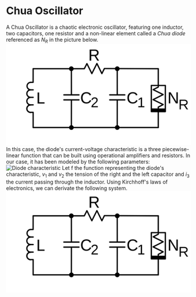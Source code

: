 # Chua Oscillator
A Chua Oscillator is a chaotic electronic oscillator, featuring one inductor, two capacitors, one resistor and a non-linear element called a _Chua diode_ referenced as $N_R$ in the picture below. 
![Circuit](./Images/circuit.png)
In this case, the diode's current-voltage characteristic is a three piecewise-linear function that can be built using operational amplifiers and resistors. In our case, it has been modeled by the following parameters:
![Diode characteristic](https://en.wikipedia.org/wiki/Chua%27s_diode#/media/File:Chua_diode_characteristic_curve.svg)
Let f the function representing the diode's characteristic, $v_1$ and $v_2$ the tension of the right and the left capacitor and $i_3$ the current passing through the inductor. Using Kirchhoff's laws of electronics, we can derivate the following system.
![Equations](./Images/circuit.png)
